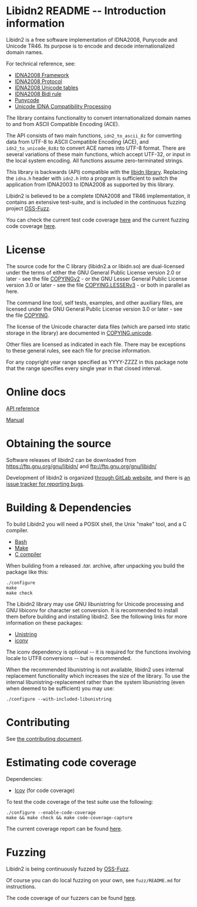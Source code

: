 # Libidn2 README -- Introduction information

Libidn2 is a free software implementation of IDNA2008, Punycode and
Unicode TR46.  Its purpose is to encode and decode internationalized
domain names.

For technical reference, see:

 * [IDNA2008 Framework](https://tools.ietf.org/html/rfc5890)
 * [IDNA2008 Protocol](https://tools.ietf.org/html/rfc5891)
 * [IDNA2008 Unicode tables](https://tools.ietf.org/html/rfc5892)
 * [IDNA2008 Bidi rule](https://tools.ietf.org/html/rfc5893)
 * [Punycode](https://tools.ietf.org/html/rfc3492)
 * [Unicode IDNA Compatibility Processing](https://www.unicode.org/reports/tr46/)

The library contains functionality to convert internationalized domain
names to and from ASCII Compatible Encoding (ACE).

The API consists of two main functions, `idn2_to_ascii_8z` for
converting data from UTF-8 to ASCII Compatible Encoding (ACE), and
`idn2_to_unicode_8z8z` to convert ACE names into UTF-8 format. There
are several variations of these main functions, which accept UTF-32,
or input in the local system encoding. All functions assume
zero-terminated strings.

This library is backwards (API) compatible with the [libidn
library](https://www.gnu.org/software/libidn/).  Replacing the
`idna.h` header with `idn2.h` into a program is sufficient to switch
the application from IDNA2003 to IDNA2008 as supported by this
library.

Libidn2 is believed to be a complete IDNA2008 and TR46 implementation,
it contains an extensive test-suite, and is included in the continuous
fuzzing project
[OSS-Fuzz](https://bugs.chromium.org/p/oss-fuzz/issues/list?q=libidn2).

You can check the current test code coverage
[here](https://libidn.gitlab.io/libidn2/coverage/index.html) and the
current fuzzing code coverage
[here](https://libidn.gitlab.io/libidn2/fuzz-coverage/index.html).


# License

The source code for the C library (libidn2.a or libidn.so) are
dual-licensed under the terms of either the GNU General Public License
version 2.0 or later - see the file [COPYINGv2](COPYINGv2) - or the
GNU Lesser General Public License version 3.0 or later - see the file
[COPYING.LESSERv3](COPYING.LESSERv3) - or both in parallel as here.

The command line tool, self tests, examples, and other auxiliary
files, are licensed under the GNU General Public License version 3.0
or later - see the file [COPYING](COPYING).

The license of the Unicode character data files (which are parsed into
static storage in the library) are documented in
[COPYING.unicode](COPYING.unicode).

Other files are licensed as indicated in each file.  There may be
exceptions to these general rules, see each file for precise
information.

For any copyright year range specified as YYYY-ZZZZ in this package
note that the range specifies every single year in that closed interval.

# Online docs

[API reference](https://libidn.gitlab.io/libidn2/reference/api-index-full.html)

[Manual](https://libidn.gitlab.io/libidn2/manual/libidn2.html)


# Obtaining the source

Software releases of libidn2 can be downloaded from
https://ftp.gnu.org/gnu/libidn/ and ftp://ftp.gnu.org/gnu/libidn/

Development of libidn2 is organized [through GitLab
website](https://gitlab.com/libidn/libidn2), and there is [an issue
tracker for reporting bugs](https://gitlab.com/libidn/libidn2/issues).


# Building & Dependencies

To build Libidn2 you will need a POSIX shell, the Unix "make" tool,
and a C compiler.

 * [Bash](https://www.gnu.org/software/bash/)
 * [Make](https://www.gnu.org/software/make/)
 * [C compiler](https://www.gnu.org/software/gcc/)

When building from a released *.tar.* archive, after unpacking you
build the package like this:

```
./configure
make
make check
```

The Libidn2 library may use GNU libunistring for Unicode processing
and GNU libiconv for character set conversion.  It is recommended to
install them before building and installing libidn2.  See the
following links for more information on these packages:

 * [Unistring](https://www.gnu.org/software/libunistring/)
 * [iconv](https://www.gnu.org/software/libiconv/)

The iconv dependency is optional -- it is required for the functions
involving locale to UTF8 conversions -- but is recommended.

When the recommended libunistring is not available, libidn2 uses
internal replacement functionality which increases the size of the
library.  To use the internal libunistring-replacement rather than the
system libunistring (even when deemed to be sufficient) you may use:

```
./configure --with-included-libunistring
```

# Contributing

See [the contributing document](CONTRIBUTING.md).


# Estimating code coverage

Dependencies:
 * [lcov](https://github.com/linux-test-project/lcov) (for code coverage)

To test the code coverage of the test suite use the following:
```
./configure --enable-code-coverage
make && make check && make code-coverage-capture
```

The current coverage report can be found [here](https://libidn.gitlab.io/libidn2/coverage/).


# Fuzzing

Libidn2 is being continuously fuzzed by [OSS-Fuzz](https://github.com/google/oss-fuzz).

Of course you can do local fuzzing on your own, see `fuzz/README.md` for instructions.

The code coverage of our fuzzers can be found [here](https://libidn.gitlab.io/libidn2/fuzz-coverage/).
